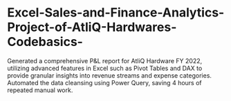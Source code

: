 # Excel-Sales-and-Finance-Analytics-Project-of-AtliQ-Hardwares-Codebasics-
Generated a comprehensive P&amp;L report for AtliQ Hardware FY 2022, utilizing advanced features in Excel such as Pivot Tables and DAX to provide granular insights into revenue streams and expense categories. Automated the data cleansing using Power Query, saving 4 hours of repeated manual work. 
